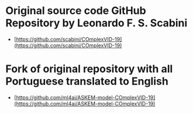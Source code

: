 # Original source code GitHub Repository by Leonardo F. S. Scabini

- [https://github.com/scabini/COmplexVID-19](https://github.com/scabini/COmplexVID-19)

# Fork of original repository with all Portuguese translated to English

- [https://github.com/ml4ai/ASKEM-model-COmplexVID-19](https://github.com/ml4ai/ASKEM-model-COmplexVID-19)
